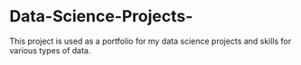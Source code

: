 # Data-Science-Projects-
This project is used as a portfolio for my data science projects and skills for various types of data. 
